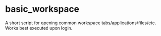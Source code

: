 # basic_workspace
A short script for opening common workspace tabs/applications/files/etc. Works best executed upon login.
